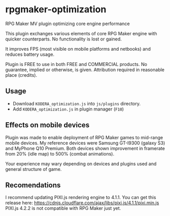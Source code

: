# rpgmaker-optimization

RPG Maker MV plugin optimizing core engine performance

This plugin exchanges various elements of core RPG Maker engine with
quicker counterparts. No functionality is lost or gained.

It improves FPS (most visible on mobile platforms and netbooks) and reduces
battery usage.

Plugin is FREE to use in both FREE and COMMERCIAL products. No guarantee,
implied or otherwise, is given. Attribution required in reasonable place
(credits). 

## Usage

* Download `KODERA_optimization.js` into `js/plugins` directory.
* Add `KODERA_optimization.js` in plugin manager (`F10`)

## Effects on mobile devices

Plugin was made to enable deployment of RPG Maker games to mid-range mobile
devices. My reference devices were Samsung GT-I9300 (galaxy S3) and MyPhone
Q10 Premium. Both devices shown improvement in framerate from 20% (idle map)
to 500% (combat animations).

Your experience may wary depending on devices and plugins used and general
structure of game.

## Recomendations

I recommend  updating PIXI.js rendering engine to 4.1.1. You can get this
release here: https://cdnjs.cloudflare.com/ajax/libs/pixi.js/4.1.1/pixi.min.js
PIXI.js 4.2.2 is not compatible with RPG Maker just yet.

